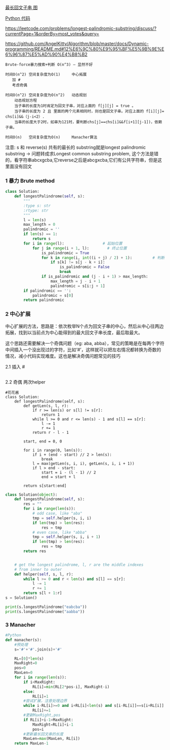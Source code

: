 [最长回文子串 图](https://blog.csdn.net/u013309870/article/details/70742315)

[Python 代码](https://blog.csdn.net/asd136912/article/details/78987624)

https://leetcode.com/problems/longest-palindromic-substring/discuss/?currentPage=1&orderBy=most_votes&query=

https://github.com/AngelKitty/Algorithm/blob/master/docs/Dynamic-programming/README.md#12%E6%9C%80%E9%95%BF%E5%9B%9E%E6%96%87%E5%AD%90%E4%B8%B2

```
Brute-force暴力搜索+判断 O(n^3) — 显然不好

时间O(n^2) 空间复杂度为O(1)     中心拓展
   加 #
   考虑奇偶
   
时间O(n^2) 空间复杂度为O(n^2)   动态规划
    动态规划方程
    当子串的长度为1时肯定为回文子串，对应上面的 f[j][j] = true 。
    当子串的长度为 2 且 里面的两个元素相同时，则也是回文子串。对应上面的 f[i][j]= chs[i]&&（j-i<2）.
    当串的长度大于2时，如串为121时，要判断chs[j]==chs[i]&&f[i+1][j-1])，依赖子串。

时间O(n)   空间复杂度为O(n)     Manacher算法
```
注意: s 和 reverse(s) 共有的最长的 substring就是longest palindromic substring -> 问题转成求Longest common substring problem, 这个方法是错的，看字符串abcxgcba,它reverse之后是abcgxcba,它们有公共字符串，但是这里面没有回文

### 1 暴力 Brute method

```py
class Solution:
    def longestPalindrome(self, s):
        """
        :type s: str
        :rtype: str
        """
        l = len(s)
        max_length = 0
        palindromic = ''
        if len(s) == 1:
            return s
        for i in range(l):                 # 起始位置
            for j in range(i + 1, l):        # 终止位置
                is_palindromic = True
                for k in range(i, int((i + j) / 2) + 1):         # 判断从i到j 是不是回文
                    if s[k] != s[j - k + i]:
                        is_palindromic = False
                        break
                if is_palindromic and (j - i + 1) > max_length:
                    max_length = j - i + 1
                    palindromic = s[i:j + 1]
        if palindromic == '':
            palindromic = s[0]
        return palindromic
```

### 2 中心扩展

中心扩展的方法，思路是：依次枚举N个点为回文子串的中心，然后从中心往两边拓展，找到以当前点为中心能得到的最大回文子串长度，最后取最大。

这个思路还需要解决一个奇偶问题（eg: aba, abba），常见的策略是在每两个字符中间插入一个没出现过的字符，比如‘#’，这样就可以把左右情况都转换为奇数的情况，减小代码实现难度。这也是解决奇偶问题常见的技巧

2.1 插入 #

```py

```

2.2 奇偶 两次helper

```py3
#花花酱
class Solution:
    def longestPalindrome(self, s):
        def getLen(s, l, r):
            if r >= len(s) or s[l] != s[r]:
                return 1
            while l >= 0 and r <= len(s) - 1 and s[l] == s[r]:
                l -= 1
                r += 1
            return r - l - 1

        start, end = 0, 0
        
        for i in range(0, len(s)):
            if i + (end - start) // 2 > len(s):
                break
            l = max(getLen(s, i, i), getLen(s, i, i + 1))
            if l > end - start:
                start = i - (l - 1) // 2
                end = start + l
        
        return s[start:end]
```

```py
class Solution(object):
    def longestPalindrome(self, s):
        res = ""
        for i in range(len(s)):
            # odd case, like "aba"
            tmp = self.helper(s, i, i)
            if len(tmp) > len(res):
                res = tmp
            # even case, like "abba"
            tmp = self.helper(s, i, i + 1)
            if len(tmp) > len(res):
                res = tmp
        return res


    # get the longest palindrome, l, r are the middle indexes
    # from inner to outer
    def helper(self, s, l, r):
        while l >= 0 and r < len(s) and s[l] == s[r]:
            l -= 1
            r += 1
        return s[l + 1:r]
s = Solution()

print(s.longestPalindrome("eabcba"))
print(s.longestPalindrome("aabba"))
```


### 3 Manacher

```py
#Python
def manacher(s):
    #预处理
    s='#'+'#'.join(s)+'#'

    RL=[0]*len(s)
    MaxRight=0
    pos=0
    MaxLen=0
    for i in range(len(s)):
        if i<MaxRight:
            RL[i]=min(RL[2*pos-i], MaxRight-i)
        else:
            RL[i]=1
        #尝试扩展，注意处理边界
        while i-RL[i]>=0 and i+RL[i]<len(s) and s[i-RL[i]]==s[i+RL[i]]:
            RL[i]+=1
        #更新MaxRight,pos
        if RL[i]+i-1>MaxRight:
            MaxRight=RL[i]+i-1
            pos=i
        #更新最长回文串的长度
        MaxLen=max(MaxLen, RL[i])
    return MaxLen-1
```

